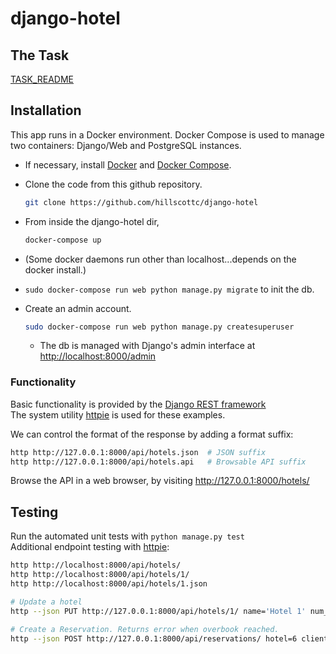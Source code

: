 # django-hotel

## The Task
  [TASK_README](TASK_README.md)


## Installation
This app runs in a Docker environment. Docker Compose is used to manage two containers: Django/Web and PostgreSQL instances.

- If necessary, install <a href="https://docs.docker.com/install/">Docker</a> and <a href="https://docs.docker.com/compose/install/#install-compose">Docker Compose</a>.
- Clone the code from this github repository.
    ```bash
    git clone https://github.com/hillscottc/django-hotel
    ``` 
- From inside the django-hotel dir, 
    ```bash
    docker-compose up
    ```
- (Some docker daemons run other than localhost...depends on the docker install.)

- `sudo docker-compose run web python manage.py migrate` to init the db.

- Create an admin account.
    ```bash
    sudo docker-compose run web python manage.py createsuperuser
    ```

    - The db is managed with Django's admin interface at <http://localhost:8000/admin>  

### Functionality
Basic functionality is provided by the [Django REST framework](http://www.django-rest-framework.org/)  
The system utility [httpie](https://github.com/jakubroztocil/httpie#installation) is used for these examples.

We can control the format of the response by adding a format suffix:
```bash
http http://127.0.0.1:8000/api/hotels.json  # JSON suffix
http http://127.0.0.1:8000/api/hotels.api   # Browsable API suffix
```

Browse the API in a web browser, by visiting <http://127.0.0.1:8000/hotels/>


## Testing
Run the automated unit tests with `python manage.py test`  
Additional endpoint testing with [httpie](https://github.com/jakubroztocil/httpie#installation):
```bash
http http://localhost:8000/api/hotels/
http http://localhost:8000/api/hotels/1/
http http://localhost:8000/api/hotels/1.json

# Update a hotel
http --json PUT http://127.0.0.1:8000/api/hotels/1/ name='Hotel 1' num_rooms=10 res_buffer=2

# Create a Reservation. Returns error when overbook reached.
http --json POST http://127.0.0.1:8000/api/reservations/ hotel=6 client_name='Jackson' res_date='2020-02-05'

```
